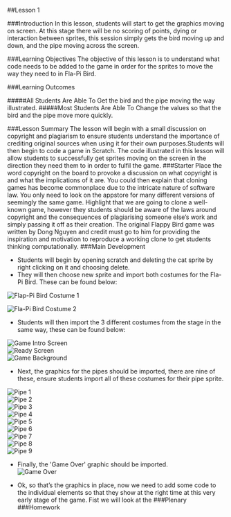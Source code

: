 ##Lesson 1

###Introduction
In this lesson, students will start to get the graphics moving on screen. At this stage there will be no scoring of points, dying or interaction between sprites, this session simply gets the bird moving up and down, and the pipe moving across the screen.

###Learning Objectives
The objective of this lesson is to understand what code needs to be added to the game in order for the sprites to move the way they need to in Fla-Pi Bird.

###Learning Outcomes

#####All Students Are Able To
Get the bird and the pipe moving the way illustrated.
#####Most Students Are Able To
Change the values so that the bird and the pipe move more quickly.

###Lesson Summary
The lesson will begin with a small discussion on copyright and plagiarism to ensure students understand the importance of crediting original sources when using it for their own purposes.Students will then begin to code a game in Scratch. The code illustrated in this lesson will allow students to successfully get sprites moving on the screen in the direction they need them to in order to fulfil the game.
###Starter
Place the word copyright on the board to provoke a discussion on what copyright is and what the implications of it are. You could then explain that cloning games has become commonplace due to the intricate nature of software law. You only need to look on the appstore for many different versions of seemingly the same game. Highlight that we are going to clone a well-known game, however they students should be aware of the laws around copyright and the consequences of plagiarising someone else’s work and simply passing it off as their creation. The original Flappy Bird game was written by Dong Nguyen and credit must go to him for providing the inspiration and motivation to reproduce a working clone to get students thinking computationally.
###Main Development
* Students will begin by opening scratch and deleting the cat sprite by right clicking on it and choosing delete.
* They will then choose new sprite and import both costumes for the Fla-Pi Bird. These can be found below:
  
![Flap-Pi Bird Costume 1](https://github.com/AllenHeard/Fla-Pi-Bird/blob/master/Graphics/Flappy.fw.png?raw=true)  
  
![Fla-Pi Bird Costume 2](https://github.com/AllenHeard/Fla-Pi-Bird/blob/master/Graphics/Flappy2.fw.png?raw=true)  

* Students will then import the 3 different costumes from the stage in the same way, these can be found below:  

![Game Intro Screen](https://github.com/AllenHeard/Fla-Pi-Bird/blob/master/Graphics/Background.png?raw=true)  
![Ready Screen](https://github.com/AllenHeard/Fla-Pi-Bird/blob/master/Graphics/Ready.fw.png?raw=true)  
![Game Background](https://github.com/AllenHeard/Fla-Pi-Bird/blob/master/Graphics/Background.png?raw=true)  

* Next, the graphics for the pipes should be imported, there are nine of these, ensure students import all of these costumes for their pipe sprite.  

![Pipe 1](https://github.com/AllenHeard/Fla-Pi-Bird/blob/master/Graphics/Pipes/Pipe1.png?raw=true)  
![Pipe 2](https://github.com/AllenHeard/Fla-Pi-Bird/blob/master/Graphics/Pipes/Pipe2.png?raw=true)  
![Pipe 3](https://github.com/AllenHeard/Fla-Pi-Bird/blob/master/Graphics/Pipes/Pipe3.png?raw=true)  
![Pipe 4](https://github.com/AllenHeard/Fla-Pi-Bird/blob/master/Graphics/Pipes/Pipe4.png?raw=true)  
![Pipe 5](https://github.com/AllenHeard/Fla-Pi-Bird/blob/master/Graphics/Pipes/Pipe5.png?raw=true)  
![Pipe 6](https://github.com/AllenHeard/Fla-Pi-Bird/blob/master/Graphics/Pipes/Pipe6.png?raw=true)  
![Pipe 7](https://github.com/AllenHeard/Fla-Pi-Bird/blob/master/Graphics/Pipes/Pipe7.png?raw=true)  
![Pipe 8](https://github.com/AllenHeard/Fla-Pi-Bird/blob/master/Graphics/Pipes/Pipe8.png?raw=true)  
![Pipe 9](https://github.com/AllenHeard/Fla-Pi-Bird/blob/master/Graphics/Pipes/Pipe9.png?raw=true)  

* Finally, the 'Game Over' graphic should be imported.  
![Game Over](https://github.com/AllenHeard/Fla-Pi-Bird/blob/master/Graphics/GameOver.fw.png?raw=true)  

* Ok, so that’s the graphics in place, now we need to add some code to the individual elements so that they show at the right time at this very early stage of the game. Fist we will look at the
###Plenary  
###Homework
